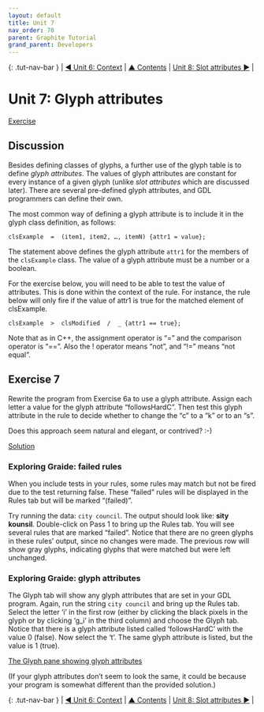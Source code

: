 ```yaml
---
layout: default
title: Unit 7
nav_order: 70
parent: Graphite Tutorial
grand_parent: Developers
---
```


{: .tut-nav-bar }
| [&#x25C0; Unit 6: Context](graide_tutorial6) | [&#x25B2; Contents](../graide_tutorial#contents) | [Unit 8: Slot attributes &#x25B6;](graide_tutorial8) |

# Unit 7: Glyph attributes

[Exercise](graide_tutorial7#exercise-7)

## Discussion

Besides defining classes of glyphs, a further use of the glyph table is to define _glyph attributes_. The values of glyph attributes are constant for every instance of a given glyph (unlike _slot attributes_ which are discussed later). There are several pre-defined glyph attributes, and GDL programmers can define their own.

The most common way of defining a glyph attribute is to include it in the glyph class definition, as follows:

```
clsExample  =  (item1, item2, …, itemN) {attr1 = value};
```

The statement above defines the glyph attribute `attr1` for the members of the `clsExample` class. The value of a glyph attribute must be a number or a boolean.

For the exercise below, you will need to be able to test the value of attributes. This is done within the context of the rule. For instance, the rule below will only fire if the value of attr1 is true for the matched element of clsExample.

```
clsExample  >  clsModified  /  _ {attr1 == true};
```

Note that as in C++, the assignment operator is “=” and the comparison operator is “==”. Also the ! operator means “not”, and “!=” means “not equal”.

## Exercise 7

Rewrite the program from Exercise 6a to use a glyph attribute. Assign each letter a value for the glyph attribute “followsHardC”. Then test this glyph attribute in the rule to decide whether to change the “c” to a “k” or to an “s”.

Does this approach seem natural and elegant, or contrived? :-)

[Solution](graphite_tut_solutions#exercise-7)

### Exploring Graide: failed rules

When you include tests in your rules, some rules may match but not be fired due to the test returning false. These “failed” rules will be displayed in the Rules tab but will be marked “(failed)”.

Try running the data: `city council`. The output should look like: **sity kounsil**. Double-click on Pass 1 to bring up the Rules tab. You will see several rules that are marked “failed”. Notice that there are no green glyphs in these rules’ output, since no changes were made. The previous row will show gray glyphs, indicating glyphs that were matched but were left unchanged.

### Exploring Graide: glyph attributes

The Glyph tab will show any glyph attributes that are set in your GDL program. Again, run the string `city council` and bring up the Rules tab. Select the letter ‘i’ in the first row (either by clicking the black pixels in the glyph or by clicking ‘g_i’ in the third column) and choose the Glyph tab. Notice that there is a glyph attribute listed called ‘followsHardC’ with the value 0 (false). Now select the ‘t’. The same glyph attribute is listed, but the value is 1 (true).

[The Glyph pane showing glyph attributes](../assets/images/graide7_1_glyphAttribute.png)

(If your glyph attributes don’t seem to look the same, it could be because your program is somewhat different than the provided solution.)

{: .tut-nav-bar }
| [&#x25C0; Unit 6: Context](graide_tutorial6) | [&#x25B2; Contents](../graide_tutorial#contents) | [Unit 8: Slot attributes &#x25B6;](graide_tutorial8) |
